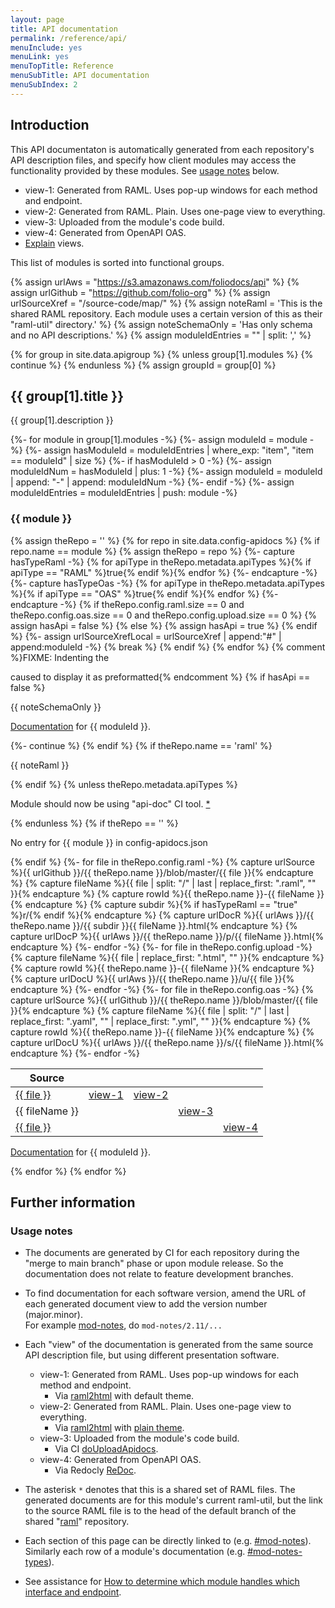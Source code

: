 ```yaml
---
layout: page
title: API documentation
permalink: /reference/api/
menuInclude: yes
menuLink: yes
menuTopTitle: Reference
menuSubTitle: API documentation
menuSubIndex: 2
---
```


## Introduction

This API documentaton is automatically generated from each repository's
API description files, and specify how client modules may
access the functionality provided by these modules.
See [usage notes](#usage-notes) below.

* view-1: Generated from RAML. Uses pop-up windows for each method and endpoint.
* view-2: Generated from RAML. Plain. Uses one-page view to everything.
* view-3: Uploaded from the module's code build.
* view-4: Generated from OpenAPI OAS.
* [Explain](#explain-views) views.

This list of modules is sorted into functional groups.

{% assign urlAws = "https://s3.amazonaws.com/foliodocs/api" %}
{% assign urlGithub = "https://github.com/folio-org" %}
{% assign urlSourceXref = "/source-code/map/" %}
{% assign noteRaml = 'This is the shared RAML repository. Each module uses a certain version of this as their "raml-util" directory.' %}
{% assign noteSchemaOnly = 'Has only schema and no API descriptions.' %}
{% assign moduleIdEntries = "" | split: ',' %}

{% for group in site.data.apigroup %}
  {% unless group[1].modules %}
    {% continue %}
  {% endunless %}
  {% assign groupId = group[0] %}
  <h2 id="{{ groupId }}"> {{ group[1].title }} </h2>
  <p> {{ group[1].description }} </p>
  {%- for module in group[1].modules -%}
    {%- assign moduleId = module -%}
    {%- assign hasModuleId = moduleIdEntries | where_exp: "item", "item == moduleId" | size %}
    {%- if hasModuleId > 0 -%}
      {%- assign moduleIdNum = hasModuleId | plus: 1 -%}
      {%- assign moduleId = moduleId | append: "-" | append: moduleIdNum  -%}
    {%- endif -%}
    {%- assign moduleIdEntries = moduleIdEntries | push: module -%}
    <h3 id="{{ moduleId }}"> {{ module }} </h3>
    {% assign theRepo = '' %}
    {% for repo in site.data.config-apidocs %}
      {% if repo.name == module %}
        {% assign theRepo = repo %}
        {%- capture hasTypeRaml -%}
          {% for apiType in theRepo.metadata.apiTypes %}{% if apiType == "RAML" %}true{% endif %}{% endfor %}
        {%- endcapture -%}
        {%- capture hasTypeOas -%}
          {% for apiType in theRepo.metadata.apiTypes %}{% if apiType == "OAS" %}true{% endif %}{% endfor %}
        {%- endcapture -%}
        {% if theRepo.config.raml.size == 0 and theRepo.config.oas.size == 0 and theRepo.config.upload.size == 0 %}
          {% assign hasApi = false %}
        {% else %}
          {% assign hasApi = true %}
        {% endif %}
        {%- assign urlSourceXrefLocal = urlSourceXref | append:"#" | append:moduleId -%}
        {% break %}
      {% endif %}
    {% endfor %}
    {% comment %}FIXME: Indenting the <p> caused to display it as preformatted{% endcomment %}
    {% if hasApi == false %}
  <p>{{ noteSchemaOnly }}</p>
  <p> <a href="{{ urlSourceXrefLocal }}">Documentation</a> for {{ moduleId }}. </p>
      {%- continue %}
    {% endif %}
    {% if theRepo.name == 'raml' %}
  <p>{{ noteRaml }}</p>
    {% endif %}
    {% unless theRepo.metadata.apiTypes %}
  <p class="attention note-small-2"> Module should now be using "api-doc" CI tool. <a href="#usage-notes"> * </a> </p>
    {% endunless %}
    {% if theRepo == '' %}
  <p class="attention note-small-2"> No entry for {{ module }} in config-apidocs.json </p>
    {% endif %}
<table class="api">
  <thead>
    <tr>
      <th class="raml" title="APIs and link to source"> Source </th>
      <th class="view" title="View 1: generated by raml2html default"></th>
      <th class="view" title="View 2: generated by raml2html plain"></th>
      <th class="view" title="View 3: uploaded from module's code build"></th>
      <th class="view" title="View 4: generated by redocly"></th>
    </tr>
  </thead>
  <tbody>
    {%- for file in theRepo.config.raml -%}
      {% capture urlSource %}{{ urlGithub }}/{{ theRepo.name }}/blob/master/{{ file }}{% endcapture %}
      {% capture fileName %}{{ file | split: "/" | last | replace_first: ".raml", "" }}{% endcapture %}
      {% capture rowId %}{{ theRepo.name }}-{{ fileName }}{% endcapture %}
      {% capture subdir %}{% if hasTypeRaml == "true" %}r/{% endif %}{% endcapture %}
      {% capture urlDocR %}{{ urlAws }}/{{ theRepo.name }}/{{ subdir }}{{ fileName }}.html{% endcapture %}
      {% capture urlDocP %}{{ urlAws }}/{{ theRepo.name }}/p/{{ fileName }}.html{% endcapture %}
    <tr id="{{ rowId }}">
      <td> <a href="{{ urlSource }}">{{ file }}</a> </td>
      <td class="view"> <a href="{{ urlDocR }}">view-1</a> </td>
      <td class="view"> <a href="{{ urlDocP }}">view-2</a> </td>
      <td class="view"> </td>
      <td class="view"> </td>
    </tr>
    {%- endfor -%}
    {%- for file in theRepo.config.upload -%}
      {% capture fileName %}{{ file | replace_first: ".html", "" }}{% endcapture %}
      {% capture rowId %}{{ theRepo.name }}-{{ fileName }}{% endcapture %}
      {% capture urlDocU %}{{ urlAws }}/{{ theRepo.name }}/u/{{ file }}{% endcapture %}
    <tr id="{{ rowId }}">
      <td> {{ fileName }} </td>
      <td class="view"> </td>
      <td class="view"> </td>
      <td class="view"> <a href="{{ urlDocU }}">view-3</a> </td>
      <td class="view"> </td>
    </tr>
    {%- endfor -%}
    {%- for file in theRepo.config.oas -%}
      {% capture urlSource %}{{ urlGithub }}/{{ theRepo.name }}/blob/master/{{ file }}{% endcapture %}
      {% capture fileName %}{{ file | split: "/" | last | replace_first: ".yaml", "" | replace_first: ".yml", "" }}{% endcapture %}
      {% capture rowId %}{{ theRepo.name }}-{{ fileName }}{% endcapture %}
      {% capture urlDocU %}{{ urlAws }}/{{ theRepo.name }}/s/{{ fileName }}.html{% endcapture %}
    <tr id="{{ rowId }}">
      <td> <a href="{{ urlSource }}">{{ file }}</a> </td>
      <td class="view"> </td>
      <td class="view"> </td>
      <td class="view"> </td>
      <td class="view"> <a href="{{ urlDocU }}">view-4</a> </td>
    </tr>
    {%- endfor -%}
  </tbody>
</table>
<p> <a href="{{ urlSourceXrefLocal }}">Documentation</a> for {{ moduleId }}. </p>
  {% endfor %}
{% endfor %}

## Further information

### Usage notes

* The documents are generated by CI for each repository during the "merge to main branch" phase or upon module release.
So the documentation does not relate to feature development branches.

* To find documentation for each software version, amend the URL of each generated document view to add the version number (major.minor).<br/>
For example [mod-notes](#mod-notes), do `mod-notes/2.11/...`

* <a id="explain-views"></a>Each "view" of the documentation is generated from the same source API description file, but using different presentation software.
  * view-1: Generated from RAML. Uses pop-up windows for each method and endpoint.
    * Via [raml2html](https://github.com/raml2html/raml2html) with default theme.
  * view-2: Generated from RAML. Plain. Uses one-page view to everything.
    * Via [raml2html](https://github.com/raml2html/raml2html) with [plain theme](https://github.com/folio-org/raml2html-plain-theme/tree/folio-589).
  * view-3: Uploaded from the module's code build.
    * Via CI [doUploadApidocs](/guides/jenkinsfile/#do-upload-apidocs).
  * view-4: Generated from OpenAPI OAS.
    * Via Redocly [ReDoc](https://github.com/Redocly/redoc).

* The asterisk `*` denotes that this is a shared set of RAML files.
The generated documents are for this module's current raml-util, but the link to the source RAML file is to the head of the default branch of the shared
"[raml](#raml)" repository.

* Each section of this page can be directly linked to (e.g. [#mod-notes](#mod-notes)).
Similarly each row of a module's documentation (e.g. [#mod-notes-types](#mod-notes-types)).

* See assistance for [How to determine which module handles which interface and endpoint](/faqs/how-to-which-module-which-interface-endpoint/).
